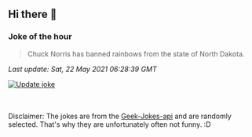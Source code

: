 ## Hi there 👋

### Joke of the hour
<!-- joke -->
>Chuck Norris has banned rainbows from the state of North Dakota.
<!-- /joke -->

*Last update: Sat, 22 May 2021 06:28:39 GMT*

[![Update joke](https://github.com/nclskfm/nclskfm/actions/workflows/joke.yml/badge.svg)](https://github.com/nclskfm/nclskfm/actions/workflows/joke.yml)

<br><br>
Disclaimer: The jokes are from the [Geek-Jokes-api](https://github.com/sameerkumar18/geek-joke-api) and are randomly selected. That's why they are unfortunately often not funny. :D
